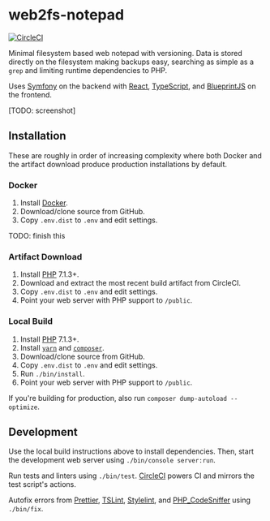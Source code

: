 # web2fs-notepad

[![CircleCI](https://circleci.com/gh/sushain97/web2fs-notepad.svg?style=svg&circle-token=42feed6af40ba8f31483d2249a20b855a3e7d776)](https://circleci.com/gh/sushain97/web2fs-notepad)

Minimal filesystem based web notepad with versioning. Data is stored directly
on the filesystem making backups easy, searching as simple as a `grep` and
limiting runtime dependencies to PHP.

Uses [Symfony][1] on the backend with [React][2], [TypeScript][3], and
[BlueprintJS][4] on the frontend.

[TODO: screenshot]

## Installation

These are roughly in order of increasing complexity where both
Docker and the artifact download produce production installations
by default.

### Docker

1. Install [Docker][12].
1. Download/clone source from GitHub.
1. Copy `.env.dist` to `.env` and edit settings.

TODO: finish this

### Artifact Download

1. Install [PHP][11] 7.1.3+.
1. Download and extract the most recent build artifact from CircleCI.
1. Copy `.env.dist` to `.env` and edit settings.
1. Point your web server with PHP support to `/public`.

### Local Build

1. Install [PHP][11] 7.1.3+.
1. Install [`yarn`][5] and [`composer`][6].
1. Download/clone source from GitHub.
1. Copy `.env.dist` to `.env` and edit settings.
1. Run `./bin/install`.
1. Point your web server with PHP support to `/public`.

If you're building for production, also run
`composer dump-autoload --optimize`.

## Development

Use the local build instructions above to install dependencies. Then, start
the development web server using `./bin/console server:run`.

Run tests and linters using `./bin/test`. [CircleCI][7] powers CI and mirrors
the test script's actions.

Autofix errors from [Prettier][8], [TSLint][9], [Stylelint][13], and
[PHP_CodeSniffer][10] using `./bin/fix`.

[1]: https://symfony.com/
[2]: https://reactjs.org/
[3]: http://typescriptlang.org/
[4]: https://blueprintjs.com/
[5]: https://yarnpkg.com/
[6]: https://getcomposer.org/
[7]: https://circleci.com/
[8]: https://prettier.io/
[9]: https://palantir.github.io/tslint/
[10]: http://pear.php.net/package/PHP_CodeSniffer
[11]: http://www.php.net/
[12]: https://www.docker.com/
[13]: https://stylelint.io/
